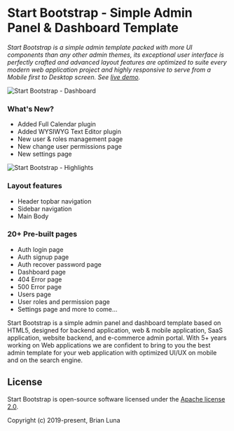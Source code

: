 # Start Bootstrap - Simple Admin Panel & Dashboard Template
*Start Bootstrap is a simple admin template packed with more UI components than any other admin themes, its exceptional user interface is perfectly crafted and advanced layout features are optimized to suite every modern web application project and highly responsive to serve from a Mobile first to Desktop screen. See [live demo](http://demo.startbootstrap.pro/).* 

![Start Bootstrap - Dashboard](https://i.postimg.cc/cJCwSg95/start-bootstrao-dashboard.png)

### What's New?
- Added Full Calendar plugin
- Added WYSIWYG Text Editor plugin
- New user & roles management page
- New change user permissions page
- New settings page

![Start Bootstrap - Highlights](https://i.postimg.cc/5t7nVMxb/highlights.png)

### Layout features
- Header topbar navigation
- Sidebar navigation
- Main Body

### 20+ Pre-built pages
- Auth login page
- Auth signup page
- Auth recover password page
- Dashboard page
- 404 Error page
- 500 Error page
- Users page
- User roles and permission page
- Settings page and more to come…


Start Bootstrap is a simple admin panel and dashboard template based on HTML5, designed for backend application, web & mobile application, SaaS application, website backend, and e-commerce admin portal. With 5+ years working on Web applications we are confident to bring to you the best admin template for your web application with optimized UI/UX on mobile and on the search engine.


## License

Start Bootstrap is open-source software licensed under the [Apache license 2.0](http://www.apache.org/licenses/LICENSE-2.0).

Copyright (c) 2019-present, Brian Luna

